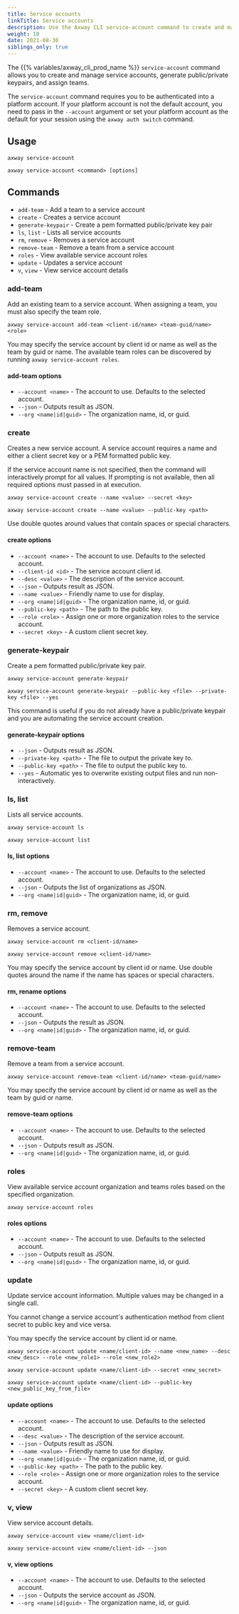 ```yaml
---
title: Service accounts
linkTitle: Service accounts
description: Use the Axway CLI service-account command to create and manage service accounts.
weight: 10
date: 2021-08-30
siblings_only: true
---
```


The {{% variables/axway_cli_prod_name %}} `service-account` command allows you to create and manage service accounts, generate public/private keypairs, and assign teams.

The `service-account` command requires you to be authenticated into a platform account. If your platform account is not the default account, you need to pass in the `--account` argument or set your platform account as the default for your session using the `axway auth switch` command.

## Usage

```
axway service-account

axway service-account <command> [options]
```

## Commands

* `add-team` - Add a team to a service account
* `create` - Creates a service account
* `generate-keypair` - Create a pem formatted public/private key pair
* `ls`, `list` - Lists all service accounts
* `rm`, `remove` - Removes a service account
* `remove-team` - Remove a team from a service account
* `roles` - View available service account roles
* `update` - Updates a service account
* `v`, `view` - View service account details

### add-team

Add an existing team to a service account. When assigning a team, you must also specify the team role.

```
axway service-account add-team <client-id/name> <team-guid/name> <role>
```

You may specify the service account by client id or name as well as the team by guid or name. The available team roles can be discovered by running `axway service-account roles`.

#### add-team options

* `--account <name>` - The account to use. Defaults to the selected account.
* `--json` - Outputs result as JSON.
* `--org <name|id|guid>` - The organization name, id, or guid.

### create

Creates a new service account. A service account requires a name and either a client secret key or a PEM formatted public key.

If the service account name is not specified, then the command will interactively prompt for all values. If prompting is not available, then all required options must passed in at execution.

```
axway service-account create --name <value> --secret <key>

axway service-account create --name <value> --public-key <path>
```

Use double quotes around values that contain spaces or special characters.

#### create options

* `--account <name>` - The account to use. Defaults to the selected account.
* `--client-id <id>` - The service account client id.
* `--desc <value>` - The description of the service account.
* `--json` - Outputs result as JSON.
* `--name <value>` - Friendly name to use for display.
* `--org <name|id|guid>` - The organization name, id, or guid.
* `--public-key <path>` - The path to the public key.
* `--role <role>` - Assign one or more organization roles to the service account.
* `--secret <key>` - A custom client secret key.

### generate-keypair

Create a pem formatted public/private key pair.

```
axway service-account generate-keypair

axway service-account generate-keypair --public-key <file> --private-key <file> --yes
```

This command is useful if you do not already have a public/private keypair and you are automating the service account creation.

#### generate-keypair options

* `--json` - Outputs result as JSON.
* `--private-key <path>` - The file to output the private key to.
* `--public-key <path>` - The file to output the public key to.
* `--yes` - Automatic yes to overwrite existing output files and run non-interactively.

### ls, list

Lists all service accounts.

```
axway service-account ls

axway service-account list
```

#### ls, list options

* `--account <name>` - The account to use. Defaults to the selected account.
* `--json` - Outputs the list of organizations as JSON.
* `--org <name|id|guid>` - The organization name, id, or guid.

### rm, remove

Removes a service account.

```
axway service-account rm <client-id/name>

axway service-account remove <client-id/name>
```

You may specify the service account by client id or name. Use double quotes around the name if the name has spaces or special characters.

#### rm, rename options

* `--account <name>` - The account to use. Defaults to the selected account.
* `--json` - Outputs the result as JSON.
* `--org <name|id|guid>` - The organization name, id, or guid.

### remove-team

Remove a team from a service account.

```
axway service-account remove-team <client-id/name> <team-guid/name>
```

You may specify the service account by client id or name as well as the team by guid or name.

#### remove-team options

* `--account <name>` - The account to use. Defaults to the selected account.
* `--json` - Outputs result as JSON.
* `--org <name|id|guid>` - The organization name, id, or guid.

### roles

View available service account organization and teams roles based on the specified organization.

```
axway service-account roles
```

#### roles options

* `--account <name>` - The account to use. Defaults to the selected account.
* `--json` - Outputs result as JSON.
* `--org <name|id|guid>` - The organization name, id, or guid.

### update

Update service account information. Multiple values may be changed in a single call.

You cannot change a service account's authentication method from client secret to public key and vice versa.

You may specify the service account by client id or name.

```
axway service-account update <name/client-id> --name <new_name> --desc <new_desc> --role <new_role1> --role <new_role2>

axway service-account update <name/client-id> --secret <new_secret>

axway service-account update <name/client-id> --public-key <new_public_key_from_file>
```

#### update options

* `--account <name>` - The account to use. Defaults to the selected account.
* `--desc <value>` - The description of the service account.
* `--json` - Outputs result as JSON.
* `--name <value>` - Friendly name to use for display.
* `--org <name|id|guid>` - The organization name, id, or guid.
* `--public-key <path>` - The path to the public key.
* `--role <role>` - Assign one or more organization roles to the service account.
* `--secret <key>` - A custom client secret key.

### v, view

View service account details.

```
axway service-account view <name/client-id>

axway service-account view <name/client-id> --json
```

#### v, view options

* `--account <name>` - The account to use. Defaults to the selected account.
* `--json` - Outputs the service account as JSON.
* `--org <name|id|guid>` - The organization name, id, or guid.

